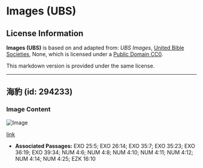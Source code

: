 # Images (UBS)

## License Information

**Images (UBS)** is based on and adapted from: _UBS Images_, [United Bible Societies](https://unitedbiblesocieties.org/), None, which is licensed under a [Public Domain CC0](https://creativecommons.org/public-domain/cc0/).

This markdown version is provided under the same license.



--------------------------------

## 海豹 (id: 294233)

### Image Content

![Image](https://cdn.aquifer.bible/aquifer-content/resources/Media/WEB-0795_seal.jpg)

[link](https://cdn.aquifer.bible/aquifer-content/resources/Media/WEB-0795_seal.jpg)

* **Associated Passages:** EXO 25:5; EXO 26:14; EXO 35:7; EXO 35:23; EXO 36:19; EXO 39:34; NUM 4:6; NUM 4:8; NUM 4:10; NUM 4:11; NUM 4:12; NUM 4:14; NUM 4:25; EZK 16:10

